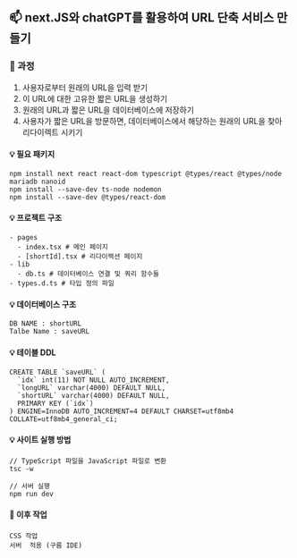 ## 📫 next.JS와 chatGPT를 활용하여 URL 단축 서비스 만들기

### 📌 과정
1. 사용자로부터 원래의 URL을 입력 받기
2. 이 URL에 대한 고유한 짧은 URL을 생성하기
3. 원래의 URL과 짧은 URL을 데이터베이스에 저장하기
4. 사용자가 짧은 URL을 방문하면, 데이터베이스에서 해당하는 원래의 URL을 찾아 리다이렉트 시키기

#### 💡 필요 패키지
```
npm install next react react-dom typescript @types/react @types/node mariadb nanoid
npm install --save-dev ts-node nodemon
npm install --save-dev @types/react-dom
```

#### 💡 프로젝트 구조
```
- pages
  - index.tsx # 메인 페이지
  - [shortId].tsx # 리다이렉션 페이지
- lib
  - db.ts # 데이터베이스 연결 및 쿼리 함수들 
- types.d.ts # 타입 정의 파일 
```
#### 💡 데이터베이스 구조
```
DB NAME : shortURL
Talbe Name : saveURL
```

#### 💡 테이블 DDL
```
CREATE TABLE `saveURL` (
  `idx` int(11) NOT NULL AUTO_INCREMENT,
  `longURL` varchar(4000) DEFAULT NULL,
  `shortURL` varchar(4000) DEFAULT NULL,
  PRIMARY KEY (`idx`)
) ENGINE=InnoDB AUTO_INCREMENT=4 DEFAULT CHARSET=utf8mb4 COLLATE=utf8mb4_general_ci;
```

#### 💡 사이트 실행 방법
```
// TypeScript 파일을 JavaScript 파일로 변환
tsc -w 

// 서버 실행
npm run dev
```

#### 💬 이후 작업
```
CSS 작업
서버  적용 (구름 IDE)
```